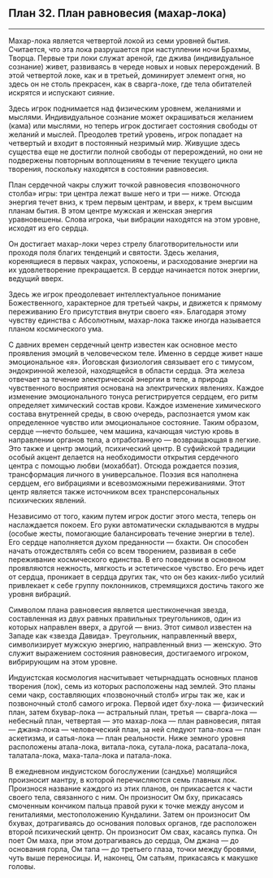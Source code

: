 ## План 32. План равновесия (махар-лока) 


---
Махар-лока является четвертой локой из семи уровней бытия. Считается, что эта лока разрушается при наступлении ночи Брахмы, Творца. Первые три локи служат ареной, где джива (индивидуальное сознание) живет, развиваясь в череде новых и новых перерождений. В этой четвертой локе, как и в третьей, доминирует элемент огня, но здесь он не столь прекрасен, как в сварга-локе, где тела обитателей искрятся и испускают сияние. 

Здесь игрок поднимается над физическим уровнем, желаниями и мыслями. Индивидуальное сознание может окрашиваться желанием (кама) или мыслями, но теперь игрок достигает состояния свободы от желаний и мыслей. Преодолев третий уровень, игрок попадает на четвертый и входит в постоянный незримый мир. Живущие здесь существа еще не достигли полной свободы от перерождений, но они не подвержены повторным воплощениям в течение текущего цикла творения, поскольку находятся в состоянии равновесия. 

План сердечной чакры служит точкой равновесия «позвоночного столба» игры: три центра лежат выше него и три — ниже. Отсюда энергия течет вниз, к трем первым центрам, и вверх, к трем высшим планам бытия. В этом центре мужская и женская энергия уравновешены. Слова игрока, чьи вибрации находятся на этом уровне, исходят из его сердца. 

Он достигает махар-локи через стрелу благотворительности или проходя поля благих тенденций и святости. Здесь желания, коренящиеся в первых чакрах, успокоены, и расходование энергии на их удовлетворение прекращается. В сердце начинается поток энергии, ведущий вверх. 

Здесь же игрок преодолевает интеллектуальное понимание Божественного, характерное для третьей чакры, и движется к прямому переживанию Его присутствия внутри своего «я». Благодаря этому чувству единства с Абсолютным, махар-лока также иногда называется планом космического ума. 

С давних времен сердечный центр известен как основное место проявления эмоций в человеческом теле. Именно в сердце живет наше эмоциональное «я». Йоговская физиология связывает его с тимусом, эндокринной железой, находящейся в области сердца. Эта железа отвечает за течение электрической энергии в теле, а природа чувственного восприятия основана на электрических явлениях. Каждое изменение эмоционального тонуса регистрируется сердцем, его ритм определяет химический состав крови. Каждое изменение химического состава внутренней среды, в свою очередь, распознается умом как определенное чувство или эмоциональное состояние. Таким образом, сердце —нечто большее, чем машина, качающая чистую кровь в направлении органов тела, а отработанную — возвращающая в легкие. Это также и центр эмоций, психический центр. В суфийской традиции особый акцент делается на необходимости открытия сердечного центра с помощью любви (мохаббат). Отсюда рождается поэзия, трансформация личного в универсальное. Поэзия вся наполнена сердцем, его вибрациями и всевозможными переживаниями. Этот центр является также источником всех трансперсональных психических явлений. 

Независимо от того, каким путем игрок достиг этого места, теперь он наслаждается покоем. Его руки автоматически складываются в мудры (особые жесты, помогающие балансировать течение энергии в теле). Его сердце наполняется духом преданности — бхакти. Он способен начать отождествлять себя со всем творением, развивая в себе переживание космического единства. В его поведении в основном проявляются нежность, мягкость и эстетическое чувство. Его речь идет от сердца, проникает в сердца других так, что он без каких-либо усилий привлекает к себе группу поклонников, стремящихся достичь такого же уровня вибраций. 

Символом плана равновесия является шестиконечная звезда, составленная из двух равных правильных треугольников, один из которых направлен вверх, а другой — вниз. Этот символ известен на Западе как «звезда Давида». Треугольник, направленный вверх, символизирует мужскую энергию, направленный вниз — женскую. Это служит выражением состояния равновесия, достигаемого игроком, вибрирующим на этом уровне. 

Индуистская космология насчитывает четырнадцать основных планов творения (лок), семь из которых расположены над землей. Это планы семи чакр, составляющих «позвоночный столб» игры так же, как и позвоночный столб самого игрока. Первой идет бху-лока — физический план, затем бхувар-лока — астральный план, третья — сварга-лока — небесный план, четвертая — это махар-лока — план равновесия, пятая — джана-лока — человеческий план, за ней следуют тапа-лока — план аскетизма, и сатья-лока — план реальности. Ниже земного уровня расположены атала-лока, витала-лока, сутала-лока, расатала-лока, талатала-лока, маха-тала-лока и патала-лока. 

В ежедневном индуистском богослужении (сандхье) молящийся произносит мантру, в которой перечисляются семь главных лок. Произнося название каждого из этих планов, он прикасается к части своего тела, связанного с ним. Он произносит Ом бху, прикасаясь смоченным кончиком пальца правой руки к точке между анусом и гениталиями, местоположению Кундалини. Затем он произносит Ом бхувах, дотрагиваясь до основания половых органов, где расположен второй психический центр. Он произносит Ом свах, касаясь пупка. Он поет Ом маха, при этом дотрагиваясь до сердца, Ом джана — до основания горла, Ом тапа — до третьего глаза, точки между бровями, чуть выше переносицы. И, наконец, Ом сатьям, прикасаясь к макушке головы.
